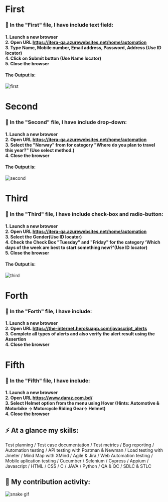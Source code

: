 # First
### 💫 In the "First" file, I have include text field:
#### 1. Launch a new browser<br>2. Open URL https://itera-qa.azurewebsites.net/home/automation<br>3. Type Name, Mobile number, Email address, Password, Address (Use ID locator)<br>4. Click on Submit button (Use Name locator)<br>5. Close the browser<br>

#### The Output is:
![first](https://user-images.githubusercontent.com/112747904/208155263-b7e5225e-6770-4ee3-9a53-27a184cabbaf.PNG)

# Second
### 💫 In the "Second" file, I have include drop-down:
#### 1. Launch a new browser<br>2. Open URL https://itera-qa.azurewebsites.net/home/automation<br>3. Select the "Norway" from for category "Where do you plan to travel this year?" (Use select method.)<br>4. Close the browser<br>

#### The Output is:
![second](https://user-images.githubusercontent.com/112747904/208156215-46a33d28-5b22-43ab-83ab-da103f099b2d.PNG)


# Third
### 💫 In the "Third" file, I have include check-box and radio-button:
#### 1. Launch a new browser<br>2. Open URL https://itera-qa.azurewebsites.net/home/automation<br>3. Select the Gender(Use ID locator)<br>4. Check the Check Box "Tuesday" and "Friday" for the category ‘Which days of the week are best to start something new?'(Use ID locator)<br>5. Close the browser<br>

#### The Output is:
![third](https://user-images.githubusercontent.com/112747904/208156234-bad149b5-3382-4701-985f-f1d5d0e92a86.PNG)


# Forth
### 💫 In the "Forth" file, I have include:
#### 1. Launch a new browser<br>2. Open URL https://the-internet.herokuapp.com/javascript_alerts<br>3. Complete all types of alerts and also verify the alert result using the Assertion<br>4. Close the browser<br>

# Fifth
### 💫 In the "Fifth" file, I have include:
#### 1. Launch a new browser<br>2. Open URL https://www.daraz.com.bd/<br>3. Select Helmet option from the menu using Hover (Hints: Automotive & Motorbike -> Motorcycle Riding Gear-> Helmet)<br>4. Close the browser<br>



## ⚡ At a glance my skills:
Test planning / Test case documentation / Test metrics / Bug reporting / Automation testing / API testing with Postman & Newman / Load testing with Jmeter / Mind Map with XMind / Agile & Jira /  Web Automation testing / Mobile aplication testing / Cucumber / Selenium / Cypress / Appium / Javascript /  HTML / CSS / C / JAVA / Python / QA & QC / SDLC & STLC

## 🔭 My contribution activity:
![snake gif](https://github.com/Isratjahan1790/Isratjahan1790/blob/output/github-contribution-grid-snake.gif)
